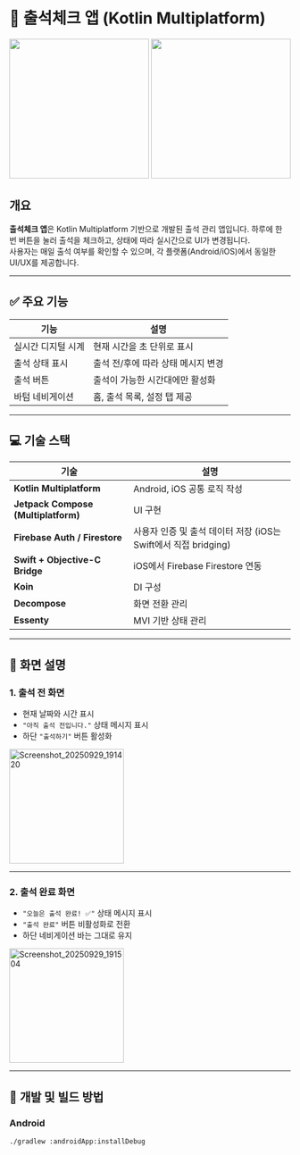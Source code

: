 # 📆 출석체크 앱 (Kotlin Multiplatform)

<p align="center">
  <img src="screenshots/Screenshot_20250929_191420.jpeg" width="250" />
  <img src="screenshots/Screenshot_20250929_191504.jpeg" width="250" />
</p>

## 개요

**출석체크 앱**은 Kotlin Multiplatform 기반으로 개발된 출석 관리 앱입니다. 
하루에 한 번 버튼을 눌러 출석을 체크하고, 상태에 따라 실시간으로 UI가 변경됩니다.  
사용자는 매일 출석 여부를 확인할 수 있으며, 각 플랫폼(Android/iOS)에서 동일한 UI/UX를 제공합니다.

---

## ✅ 주요 기능

| 기능              | 설명 |
|-------------------|------|
| 실시간 디지털 시계 | 현재 시간을 초 단위로 표시 |
| 출석 상태 표시    | 출석 전/후에 따라 상태 메시지 변경 |
| 출석 버튼         | 출석이 가능한 시간대에만 활성화 |
| 바텀 네비게이션   | 홈, 출석 목록, 설정 탭 제공 |

---

## 💻 기술 스택

| 기술 | 설명 |
|------|------|
| **Kotlin Multiplatform** | Android, iOS 공통 로직 작성 |
| **Jetpack Compose (Multiplatform)** | UI 구현 |
| **Firebase Auth / Firestore** | 사용자 인증 및 출석 데이터 저장 (iOS는 Swift에서 직접 bridging) |
| **Swift + Objective-C Bridge** | iOS에서 Firebase Firestore 연동 |
| **Koin** | DI 구성 |
| **Decompose** | 화면 전환 관리 |
| **Essenty** | MVI 기반 상태 관리 |

---

## 📱 화면 설명

### 1. 출석 전 화면  
- 현재 날짜와 시간 표시  
- `"아직 출석 전입니다."` 상태 메시지 표시  
- 하단 `"출석하기"` 버튼 활성화  


<p align="left">
  <img width="205" alt="Screenshot_20250929_191420" src="https://github.com/user-attachments/assets/90b7250f-d49f-459f-bb9d-8627d360ac6e" />
</p>

---

### 2. 출석 완료 화면  
- `"오늘은 출석 완료! ✅"` 상태 메시지 표시  
- `"출석 완료"` 버튼 비활성화로 전환  
- 하단 네비게이션 바는 그대로 유지  

<p align="left">
  <img width="205" alt="Screenshot_20250929_191504" src="https://github.com/user-attachments/assets/f68920aa-a868-4f50-a9bc-8f094eadde9c" />
</p>

---

## 🔧 개발 및 빌드 방법

### Android
```bash
./gradlew :androidApp:installDebug
